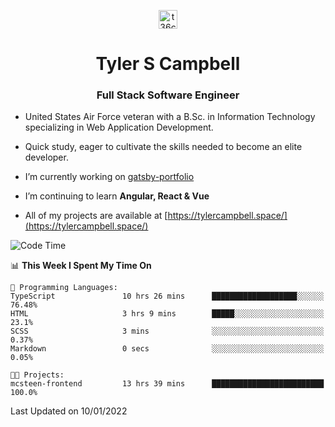 <p align="center">
<a href="https://www.linkedin.com/in/t36campbell" target="blank"><img align="center" src="https://ik.imagekit.io/t36campbell/Portfolio/linkedin.png.original_m8bbGgPh6.png" alt="t36campbell" height="30" width="30" /></a>
</p>
<h1 align="center">Tyler S Campbell</h1>
<h3 align="center">Full Stack Software Engineer</h3>

* United States Air Force veteran with a B.Sc. in Information Technology specializing in Web Application Development. 

* Quick study, eager to cultivate the skills needed to become an elite developer.

* I’m currently working on [gatsby-portfolio](https://github.com/t36campbell/gatsby-portfolio)

* I’m continuing to learn **Angular, React & Vue**

* All of my projects are available at [https://tylercampbell.space/](https://tylercampbell.space/)

<!--START_SECTION:waka-->
![Code Time](http://img.shields.io/badge/Code%20Time-1%2C327%20hrs%2028%20mins-blue)

📊 **This Week I Spent My Time On** 

```text
💬 Programming Languages: 
TypeScript               10 hrs 26 mins      ███████████████████░░░░░░   76.48% 
HTML                     3 hrs 9 mins        █████░░░░░░░░░░░░░░░░░░░░   23.1% 
SCSS                     3 mins              ░░░░░░░░░░░░░░░░░░░░░░░░░   0.37% 
Markdown                 0 secs              ░░░░░░░░░░░░░░░░░░░░░░░░░   0.05%

🐱‍💻 Projects: 
mcsteen-frontend         13 hrs 39 mins      █████████████████████████   100.0%

```


 Last Updated on 10/01/2022
<!--END_SECTION:waka-->
